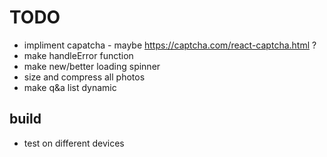 # TODO

- impliment capatcha - maybe https://captcha.com/react-captcha.html ?
- make handleError function
- make new/better loading spinner
- size and compress all photos
- make q&a list dynamic

## build 
- test on different devices
